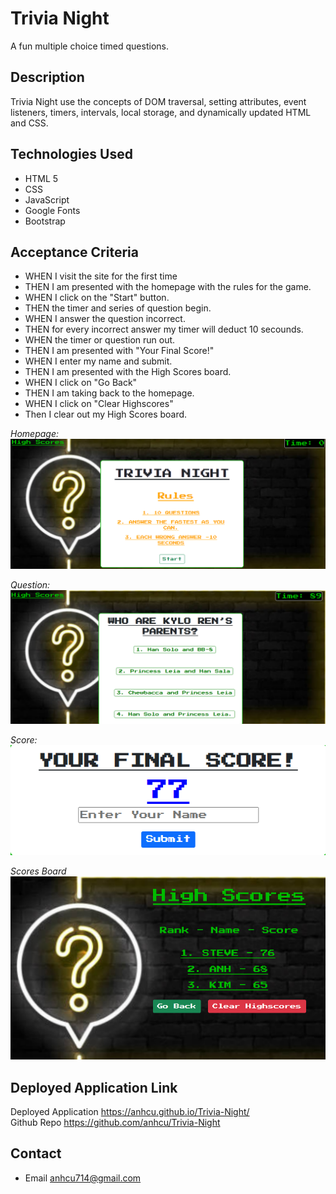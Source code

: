 # Trivia Night
A fun multiple choice timed questions.

## Description
Trivia Night use the concepts of DOM traversal, setting attributes, event listeners, timers, intervals, local storage, and dynamically updated HTML and CSS.


## Technologies Used
* HTML 5
* CSS
* JavaScript
* Google Fonts
* Bootstrap

## Acceptance Criteria
* WHEN I visit the site for the first time 
* THEN I am presented with the homepage with the rules for the game.
* WHEN I click on the "Start" button.
* THEN the timer and series of question begin.
* WHEN I answer the question incorrect.
* THEN for every incorrect answer my timer will deduct 10 secounds.
* WHEN the timer or question run out.
* THEN I am presented with "Your Final Score!"
* WHEN I enter my name and submit.
* THEN I am presented with the High Scores board.
* WHEN I click on "Go Back" 
* THEN I am taking back to the homepage.
* WHEN I click on "Clear Highscores"
* Then I clear out my High Scores board.

_Homepage:_
![homepage](assets/img/trivia.png)

_Question:_
![Questions](assets/img/triviaQuestion.png)

_Score:_
![Score](assets/img/triviaName.png)

_Scores Board_
![score board](assets/img/triviaScore.png)

## Deployed Application Link

Deployed Application https://anhcu.github.io/Trivia-Night/
<br>
Github Repo  https://github.com/anhcu/Trivia-Night

## Contact
* Email anhcu714@gmail.com


